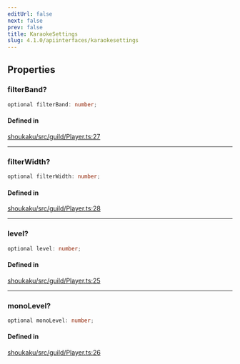 ```yaml
---
editUrl: false
next: false
prev: false
title: KaraokeSettings
slug: 4.1.0/apiinterfaces/karaokesettings
---
```


## Properties

<a id="filterband" name="filterband" />

### filterBand?

```ts
optional filterBand: number;
```

#### Defined in

[shoukaku/src/guild/Player.ts:27](https://github.com/shipgirlproject/shoukaku/blob/30762f5af6c7b4176e69ee96fa39bc204a7cff21/src/guild/Player.ts#L27)

***

<a id="filterwidth" name="filterwidth" />

### filterWidth?

```ts
optional filterWidth: number;
```

#### Defined in

[shoukaku/src/guild/Player.ts:28](https://github.com/shipgirlproject/shoukaku/blob/30762f5af6c7b4176e69ee96fa39bc204a7cff21/src/guild/Player.ts#L28)

***

<a id="level" name="level" />

### level?

```ts
optional level: number;
```

#### Defined in

[shoukaku/src/guild/Player.ts:25](https://github.com/shipgirlproject/shoukaku/blob/30762f5af6c7b4176e69ee96fa39bc204a7cff21/src/guild/Player.ts#L25)

***

<a id="monolevel" name="monolevel" />

### monoLevel?

```ts
optional monoLevel: number;
```

#### Defined in

[shoukaku/src/guild/Player.ts:26](https://github.com/shipgirlproject/shoukaku/blob/30762f5af6c7b4176e69ee96fa39bc204a7cff21/src/guild/Player.ts#L26)
